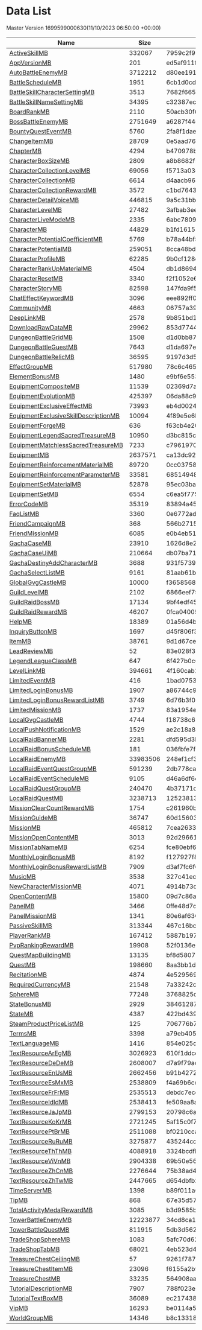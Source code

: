 # Data List
Master Version 1699599000630(11/10/2023 06:50:00 +00:00)

|Name|Size|Hash|Parsed Json|
|-|-|-|-|
|[ActiveSkillMB](https://cdn-mememori.akamaized.net/master/prd1/version/1699599000630/ActiveSkillMB) | 332067 | 7959c2f95fafe9625571a74fba3cc103 | [ActiveSkillMB.json](ActiveSkillMB.json)|
|[AppVersionMB](https://cdn-mememori.akamaized.net/master/prd1/version/1699599000630/AppVersionMB) | 201 | ed5af911fc086a45f288d540b4aa46b9 | [AppVersionMB.json](AppVersionMB.json)|
|[AutoBattleEnemyMB](https://cdn-mememori.akamaized.net/master/prd1/version/1699599000630/AutoBattleEnemyMB) | 3712212 | d80ee1915ea390222b2e8427af1409f7 | [AutoBattleEnemyMB.json](AutoBattleEnemyMB.json)|
|[BattleScheduleMB](https://cdn-mememori.akamaized.net/master/prd1/version/1699599000630/BattleScheduleMB) | 1951 | 6cb1d0cd577c135ef3a9eb85e1aaf079 | [BattleScheduleMB.json](BattleScheduleMB.json)|
|[BattleSkillCharacterSettingMB](https://cdn-mememori.akamaized.net/master/prd1/version/1699599000630/BattleSkillCharacterSettingMB) | 3513 | 7682f66577ccef2292911986b8b22d36 | [BattleSkillCharacterSettingMB.json](BattleSkillCharacterSettingMB.json)|
|[BattleSkillNameSettingMB](https://cdn-mememori.akamaized.net/master/prd1/version/1699599000630/BattleSkillNameSettingMB) | 34395 | c32387ec18f6c674c56818c075154ca8 | [BattleSkillNameSettingMB.json](BattleSkillNameSettingMB.json)|
|[BoardRankMB](https://cdn-mememori.akamaized.net/master/prd1/version/1699599000630/BoardRankMB) | 2110 | 50acb30f646173fd80ee832a82ce8acd | [BoardRankMB.json](BoardRankMB.json)|
|[BossBattleEnemyMB](https://cdn-mememori.akamaized.net/master/prd1/version/1699599000630/BossBattleEnemyMB) | 2751649 | a6287f44e3e8ae5fad40087ef4ba96e1 | [BossBattleEnemyMB.json](BossBattleEnemyMB.json)|
|[BountyQuestEventMB](https://cdn-mememori.akamaized.net/master/prd1/version/1699599000630/BountyQuestEventMB) | 5760 | 2fa8f1dae634c46691800fdc6d90e5ec | [BountyQuestEventMB.json](BountyQuestEventMB.json)|
|[ChangeItemMB](https://cdn-mememori.akamaized.net/master/prd1/version/1699599000630/ChangeItemMB) | 28709 | 0e5aad765dcafa3a4f63454d7be2c1a0 | [ChangeItemMB.json](ChangeItemMB.json)|
|[ChapterMB](https://cdn-mememori.akamaized.net/master/prd1/version/1699599000630/ChapterMB) | 4294 | b470978b683419a1ab5437cc23cf4844 | [ChapterMB.json](ChapterMB.json)|
|[CharacterBoxSizeMB](https://cdn-mememori.akamaized.net/master/prd1/version/1699599000630/CharacterBoxSizeMB) | 2809 | a8b8682f5ce6e644c0ce613e8e249fad | [CharacterBoxSizeMB.json](CharacterBoxSizeMB.json)|
|[CharacterCollectionLevelMB](https://cdn-mememori.akamaized.net/master/prd1/version/1699599000630/CharacterCollectionLevelMB) | 69056 | f5713a03d3993d1094ab5728fff66de5 | [CharacterCollectionLevelMB.json](CharacterCollectionLevelMB.json)|
|[CharacterCollectionMB](https://cdn-mememori.akamaized.net/master/prd1/version/1699599000630/CharacterCollectionMB) | 6614 | d4aacb9690a91e18341c955689084d68 | [CharacterCollectionMB.json](CharacterCollectionMB.json)|
|[CharacterCollectionRewardMB](https://cdn-mememori.akamaized.net/master/prd1/version/1699599000630/CharacterCollectionRewardMB) | 3572 | c1bd7643102199ae6749c9ac1f7e779a | [CharacterCollectionRewardMB.json](CharacterCollectionRewardMB.json)|
|[CharacterDetailVoiceMB](https://cdn-mememori.akamaized.net/master/prd1/version/1699599000630/CharacterDetailVoiceMB) | 446815 | 9a5c31bb9478bb5d62594ef89801c780 | [CharacterDetailVoiceMB.json](CharacterDetailVoiceMB.json)|
|[CharacterLevelMB](https://cdn-mememori.akamaized.net/master/prd1/version/1699599000630/CharacterLevelMB) | 27482 | 3afbab3ee63653e2b37187d446c937c5 | [CharacterLevelMB.json](CharacterLevelMB.json)|
|[CharacterLiveModeMB](https://cdn-mememori.akamaized.net/master/prd1/version/1699599000630/CharacterLiveModeMB) | 2335 | 6abc780917785ced000d908fff298d7b | [CharacterLiveModeMB.json](CharacterLiveModeMB.json)|
|[CharacterMB](https://cdn-mememori.akamaized.net/master/prd1/version/1699599000630/CharacterMB) | 44829 | b1fd16155f705861eb5a098bb90cfca3 | [CharacterMB.json](CharacterMB.json)|
|[CharacterPotentialCoefficientMB](https://cdn-mememori.akamaized.net/master/prd1/version/1699599000630/CharacterPotentialCoefficientMB) | 5769 | b78a44bf51bdfd6064bf6b472b3bfe1d | [CharacterPotentialCoefficientMB.json](CharacterPotentialCoefficientMB.json)|
|[CharacterPotentialMB](https://cdn-mememori.akamaized.net/master/prd1/version/1699599000630/CharacterPotentialMB) | 259051 | 8cca48bd81507f0c09624129321b2f3a | [CharacterPotentialMB.json](CharacterPotentialMB.json)|
|[CharacterProfileMB](https://cdn-mememori.akamaized.net/master/prd1/version/1699599000630/CharacterProfileMB) | 62285 | 9b0cf128ebefd94aec542a60bff78e6d | [CharacterProfileMB.json](CharacterProfileMB.json)|
|[CharacterRankUpMaterialMB](https://cdn-mememori.akamaized.net/master/prd1/version/1699599000630/CharacterRankUpMaterialMB) | 4504 | db1d8694126ff0c3784dde297a61bed2 | [CharacterRankUpMaterialMB.json](CharacterRankUpMaterialMB.json)|
|[CharacterResetMB](https://cdn-mememori.akamaized.net/master/prd1/version/1699599000630/CharacterResetMB) | 3340 | f2f1052e66a5f2891f79cdf19ee14412 | [CharacterResetMB.json](CharacterResetMB.json)|
|[CharacterStoryMB](https://cdn-mememori.akamaized.net/master/prd1/version/1699599000630/CharacterStoryMB) | 82598 | 147fda9f55672e2e3f84616dc53c5266 | [CharacterStoryMB.json](CharacterStoryMB.json)|
|[ChatEffectKeywordMB](https://cdn-mememori.akamaized.net/master/prd1/version/1699599000630/ChatEffectKeywordMB) | 3096 | eee892ff0f3fa4bda49c8f17da3503f1 | [ChatEffectKeywordMB.json](ChatEffectKeywordMB.json)|
|[CommunityMB](https://cdn-mememori.akamaized.net/master/prd1/version/1699599000630/CommunityMB) | 4663 | 06757a398fb4bb8eab27e895fb5ea3d4 | [CommunityMB.json](CommunityMB.json)|
|[DeepLinkMB](https://cdn-mememori.akamaized.net/master/prd1/version/1699599000630/DeepLinkMB) | 2578 | 9b851bd1c723f6fca2b7aa3ce5782a68 | [DeepLinkMB.json](DeepLinkMB.json)|
|[DownloadRawDataMB](https://cdn-mememori.akamaized.net/master/prd1/version/1699599000630/DownloadRawDataMB) | 29962 | 853d7744e622842576fa2a256947e606 | [DownloadRawDataMB.json](DownloadRawDataMB.json)|
|[DungeonBattleGridMB](https://cdn-mememori.akamaized.net/master/prd1/version/1699599000630/DungeonBattleGridMB) | 1508 | d1d0bb870c358c7985224e134155c50d | [DungeonBattleGridMB.json](DungeonBattleGridMB.json)|
|[DungeonBattleGuestMB](https://cdn-mememori.akamaized.net/master/prd1/version/1699599000630/DungeonBattleGuestMB) | 7643 | d1da697ecae28a8366aed1e7b4ef4a3a | [DungeonBattleGuestMB.json](DungeonBattleGuestMB.json)|
|[DungeonBattleRelicMB](https://cdn-mememori.akamaized.net/master/prd1/version/1699599000630/DungeonBattleRelicMB) | 36595 | 9197d3d5205bcf4f157636b68e5924e2 | [DungeonBattleRelicMB.json](DungeonBattleRelicMB.json)|
|[EffectGroupMB](https://cdn-mememori.akamaized.net/master/prd1/version/1699599000630/EffectGroupMB) | 517980 | 78c6c465650aa63e2eecc407877ec83c | [EffectGroupMB.json](EffectGroupMB.json)|
|[ElementBonusMB](https://cdn-mememori.akamaized.net/master/prd1/version/1699599000630/ElementBonusMB) | 1480 | e9bf6e553b877c54fcaf45f6909340e5 | [ElementBonusMB.json](ElementBonusMB.json)|
|[EquipmentCompositeMB](https://cdn-mememori.akamaized.net/master/prd1/version/1699599000630/EquipmentCompositeMB) | 11539 | 02369d7a586112d97fb5f62b656b185d | [EquipmentCompositeMB.json](EquipmentCompositeMB.json)|
|[EquipmentEvolutionMB](https://cdn-mememori.akamaized.net/master/prd1/version/1699599000630/EquipmentEvolutionMB) | 425397 | 06da88c9fa4ce6beb1f983cb53b17a97 | [EquipmentEvolutionMB.json](EquipmentEvolutionMB.json)|
|[EquipmentExclusiveEffectMB](https://cdn-mememori.akamaized.net/master/prd1/version/1699599000630/EquipmentExclusiveEffectMB) | 73993 | eb4d0024789142bba0f6113864eaba87 | [EquipmentExclusiveEffectMB.json](EquipmentExclusiveEffectMB.json)|
|[EquipmentExclusiveSkillDescriptionMB](https://cdn-mememori.akamaized.net/master/prd1/version/1699599000630/EquipmentExclusiveSkillDescriptionMB) | 10094 | 4f89e5e6b07ce51940450cd91d175d1e | [EquipmentExclusiveSkillDescriptionMB.json](EquipmentExclusiveSkillDescriptionMB.json)|
|[EquipmentForgeMB](https://cdn-mememori.akamaized.net/master/prd1/version/1699599000630/EquipmentForgeMB) | 636 | f63cb4e20c64145b75678f2c3970f73b | [EquipmentForgeMB.json](EquipmentForgeMB.json)|
|[EquipmentLegendSacredTreasureMB](https://cdn-mememori.akamaized.net/master/prd1/version/1699599000630/EquipmentLegendSacredTreasureMB) | 10950 | d3bc815ca981d850d58b8fe7939a22dc | [EquipmentLegendSacredTreasureMB.json](EquipmentLegendSacredTreasureMB.json)|
|[EquipmentMatchlessSacredTreasureMB](https://cdn-mememori.akamaized.net/master/prd1/version/1699599000630/EquipmentMatchlessSacredTreasureMB) | 7233 | c79619709504910611ff437c19b77849 | [EquipmentMatchlessSacredTreasureMB.json](EquipmentMatchlessSacredTreasureMB.json)|
|[EquipmentMB](https://cdn-mememori.akamaized.net/master/prd1/version/1699599000630/EquipmentMB) | 2637571 | ca13dc925a5bc2914405c0c8507e8781 | [EquipmentMB.json](EquipmentMB.json)|
|[EquipmentReinforcementMaterialMB](https://cdn-mememori.akamaized.net/master/prd1/version/1699599000630/EquipmentReinforcementMaterialMB) | 89720 | 0cc037589af193ffe47ad07eea108ad4 | [EquipmentReinforcementMaterialMB.json](EquipmentReinforcementMaterialMB.json)|
|[EquipmentReinforcementParameterMB](https://cdn-mememori.akamaized.net/master/prd1/version/1699599000630/EquipmentReinforcementParameterMB) | 33581 | 68514948161aa4aa66611f61342bafc6 | [EquipmentReinforcementParameterMB.json](EquipmentReinforcementParameterMB.json)|
|[EquipmentSetMaterialMB](https://cdn-mememori.akamaized.net/master/prd1/version/1699599000630/EquipmentSetMaterialMB) | 52878 | 95ec03baa21eb9523db95fbd7b1856fb | [EquipmentSetMaterialMB.json](EquipmentSetMaterialMB.json)|
|[EquipmentSetMB](https://cdn-mememori.akamaized.net/master/prd1/version/1699599000630/EquipmentSetMB) | 6554 | c6ea5f7754dc9d4c3441d2f13274eaaa | [EquipmentSetMB.json](EquipmentSetMB.json)|
|[ErrorCodeMB](https://cdn-mememori.akamaized.net/master/prd1/version/1699599000630/ErrorCodeMB) | 35319 | 83894a45a830934685413adaeeca0ea4 | [ErrorCodeMB.json](ErrorCodeMB.json)|
|[FaqListMB](https://cdn-mememori.akamaized.net/master/prd1/version/1699599000630/FaqListMB) | 3360 | 0e6772ad190586d8c0a7f5f35b6d234f | [FaqListMB.json](FaqListMB.json)|
|[FriendCampaignMB](https://cdn-mememori.akamaized.net/master/prd1/version/1699599000630/FriendCampaignMB) | 368 | 566b2715aa30ee6d7bc2b364ae5963b0 | [FriendCampaignMB.json](FriendCampaignMB.json)|
|[FriendMissionMB](https://cdn-mememori.akamaized.net/master/prd1/version/1699599000630/FriendMissionMB) | 6085 | e0b4eb519876a899b53cc310bafa0548 | [FriendMissionMB.json](FriendMissionMB.json)|
|[GachaCaseMB](https://cdn-mememori.akamaized.net/master/prd1/version/1699599000630/GachaCaseMB) | 23910 | 1626d8e28970896b030c921c76a50217 | [GachaCaseMB.json](GachaCaseMB.json)|
|[GachaCaseUiMB](https://cdn-mememori.akamaized.net/master/prd1/version/1699599000630/GachaCaseUiMB) | 210664 | db07ba71186a4b9237f9d34ba7fe6362 | [GachaCaseUiMB.json](GachaCaseUiMB.json)|
|[GachaDestinyAddCharacterMB](https://cdn-mememori.akamaized.net/master/prd1/version/1699599000630/GachaDestinyAddCharacterMB) | 3688 | 931f5739f335850473b761bf1dfae749 | [GachaDestinyAddCharacterMB.json](GachaDestinyAddCharacterMB.json)|
|[GachaSelectListMB](https://cdn-mememori.akamaized.net/master/prd1/version/1699599000630/GachaSelectListMB) | 9161 | 81aab61b064354e259e5132cbe3daaa1 | [GachaSelectListMB.json](GachaSelectListMB.json)|
|[GlobalGvgCastleMB](https://cdn-mememori.akamaized.net/master/prd1/version/1699599000630/GlobalGvgCastleMB) | 10000 | f3658568a1d613e3c56998853a67930d | [GlobalGvgCastleMB.json](GlobalGvgCastleMB.json)|
|[GuildLevelMB](https://cdn-mememori.akamaized.net/master/prd1/version/1699599000630/GuildLevelMB) | 2102 | 6866eef799fdd7bc19fdaf7926e0c0a2 | [GuildLevelMB.json](GuildLevelMB.json)|
|[GuildRaidBossMB](https://cdn-mememori.akamaized.net/master/prd1/version/1699599000630/GuildRaidBossMB) | 17134 | 9bf4edf45a5d56135c307569e03431a9 | [GuildRaidBossMB.json](GuildRaidBossMB.json)|
|[GuildRaidRewardMB](https://cdn-mememori.akamaized.net/master/prd1/version/1699599000630/GuildRaidRewardMB) | 46207 | 0fca040052c86b512a1626060a1921cd | [GuildRaidRewardMB.json](GuildRaidRewardMB.json)|
|[HelpMB](https://cdn-mememori.akamaized.net/master/prd1/version/1699599000630/HelpMB) | 18389 | 01a56d4b0406069926aeb80d7a0cec91 | [HelpMB.json](HelpMB.json)|
|[InquiryButtonMB](https://cdn-mememori.akamaized.net/master/prd1/version/1699599000630/InquiryButtonMB) | 1697 | d45f806f345c43b5c0f355ccf58fe3a4 | [InquiryButtonMB.json](InquiryButtonMB.json)|
|[ItemMB](https://cdn-mememori.akamaized.net/master/prd1/version/1699599000630/ItemMB) | 38761 | 9d1d67ceb16048fca15237e2ce0d87c8 | [ItemMB.json](ItemMB.json)|
|[LeadReviewMB](https://cdn-mememori.akamaized.net/master/prd1/version/1699599000630/LeadReviewMB) | 52 | 83e028f348df8347e115f132b3e4d34f | [LeadReviewMB.json](LeadReviewMB.json)|
|[LegendLeagueClassMB](https://cdn-mememori.akamaized.net/master/prd1/version/1699599000630/LegendLeagueClassMB) | 647 | 6f427b0c6ecadc04097ae3a7795de41d | [LegendLeagueClassMB.json](LegendLeagueClassMB.json)|
|[LevelLinkMB](https://cdn-mememori.akamaized.net/master/prd1/version/1699599000630/LevelLinkMB) | 394661 | 4f160cab17eccd1acaa39a2991d87aa8 | [LevelLinkMB.json](LevelLinkMB.json)|
|[LimitedEventMB](https://cdn-mememori.akamaized.net/master/prd1/version/1699599000630/LimitedEventMB) | 416 | 1bad075319105f3e41b8baa6d6f6679b | [LimitedEventMB.json](LimitedEventMB.json)|
|[LimitedLoginBonusMB](https://cdn-mememori.akamaized.net/master/prd1/version/1699599000630/LimitedLoginBonusMB) | 1907 | a86744c9cea4fd9d850ac9b08e110396 | [LimitedLoginBonusMB.json](LimitedLoginBonusMB.json)|
|[LimitedLoginBonusRewardListMB](https://cdn-mememori.akamaized.net/master/prd1/version/1699599000630/LimitedLoginBonusRewardListMB) | 3749 | 6d76b3f0bf93179f5db1dc023a74cd29 | [LimitedLoginBonusRewardListMB.json](LimitedLoginBonusRewardListMB.json)|
|[LimitedMissionMB](https://cdn-mememori.akamaized.net/master/prd1/version/1699599000630/LimitedMissionMB) | 1737 | 83a1954ea175fe049cbf927258bba020 | [LimitedMissionMB.json](LimitedMissionMB.json)|
|[LocalGvgCastleMB](https://cdn-mememori.akamaized.net/master/prd1/version/1699599000630/LocalGvgCastleMB) | 4744 | f18738c6617ae5163fbdacfd216532fd | [LocalGvgCastleMB.json](LocalGvgCastleMB.json)|
|[LocalPushNotificationMB](https://cdn-mememori.akamaized.net/master/prd1/version/1699599000630/LocalPushNotificationMB) | 1529 | ae2c18a8d20cf0cc3e2c4988e99d8d1e | [LocalPushNotificationMB.json](LocalPushNotificationMB.json)|
|[LocalRaidBannerMB](https://cdn-mememori.akamaized.net/master/prd1/version/1699599000630/LocalRaidBannerMB) | 2281 | dfd595d3b8f6f225be0349bf4d24a8a4 | [LocalRaidBannerMB.json](LocalRaidBannerMB.json)|
|[LocalRaidBonusScheduleMB](https://cdn-mememori.akamaized.net/master/prd1/version/1699599000630/LocalRaidBonusScheduleMB) | 181 | 036fbfe7f56c7f8d1818e2cc25ee9cad | [LocalRaidBonusScheduleMB.json](LocalRaidBonusScheduleMB.json)|
|[LocalRaidEnemyMB](https://cdn-mememori.akamaized.net/master/prd1/version/1699599000630/LocalRaidEnemyMB) | 33983506 | 248ef1cf383c559b36765d6d34d40a45 | [LocalRaidEnemyMB.json](LocalRaidEnemyMB.json)|
|[LocalRaidEventQuestGroupMB](https://cdn-mememori.akamaized.net/master/prd1/version/1699599000630/LocalRaidEventQuestGroupMB) | 591239 | 2db778ca0e3f7f1fdb3c529901dc6374 | [LocalRaidEventQuestGroupMB.json](LocalRaidEventQuestGroupMB.json)|
|[LocalRaidEventScheduleMB](https://cdn-mememori.akamaized.net/master/prd1/version/1699599000630/LocalRaidEventScheduleMB) | 9105 | d46a6df6efa8f480d30f7a108d1b07f9 | [LocalRaidEventScheduleMB.json](LocalRaidEventScheduleMB.json)|
|[LocalRaidQuestGroupMB](https://cdn-mememori.akamaized.net/master/prd1/version/1699599000630/LocalRaidQuestGroupMB) | 240470 | 4b37171cdea82d0d7661ba4d6fef95b0 | [LocalRaidQuestGroupMB.json](LocalRaidQuestGroupMB.json)|
|[LocalRaidQuestMB](https://cdn-mememori.akamaized.net/master/prd1/version/1699599000630/LocalRaidQuestMB) | 3238713 | 1252381302daf144298eeb34edc65d6c | [LocalRaidQuestMB.json](LocalRaidQuestMB.json)|
|[MissionClearCountRewardMB](https://cdn-mememori.akamaized.net/master/prd1/version/1699599000630/MissionClearCountRewardMB) | 1754 | c261960bcbb3023dcb6bd5c1cc560dec | [MissionClearCountRewardMB.json](MissionClearCountRewardMB.json)|
|[MissionGuideMB](https://cdn-mememori.akamaized.net/master/prd1/version/1699599000630/MissionGuideMB) | 36747 | 60d15603284ff07bce4963d7df237b47 | [MissionGuideMB.json](MissionGuideMB.json)|
|[MissionMB](https://cdn-mememori.akamaized.net/master/prd1/version/1699599000630/MissionMB) | 465812 | 7cea2633d2f02b46d06181a070562063 | [MissionMB.json](MissionMB.json)|
|[MissionOpenContentMB](https://cdn-mememori.akamaized.net/master/prd1/version/1699599000630/MissionOpenContentMB) | 3013 | 92d29661208485672151da05bc75aabf | [MissionOpenContentMB.json](MissionOpenContentMB.json)|
|[MissionTabNameMB](https://cdn-mememori.akamaized.net/master/prd1/version/1699599000630/MissionTabNameMB) | 6254 | fce80ebf6ded78fbfd8c109276ba6ba8 | [MissionTabNameMB.json](MissionTabNameMB.json)|
|[MonthlyLoginBonusMB](https://cdn-mememori.akamaized.net/master/prd1/version/1699599000630/MonthlyLoginBonusMB) | 8192 | f127927f872116afeb603d16328c987c | [MonthlyLoginBonusMB.json](MonthlyLoginBonusMB.json)|
|[MonthlyLoginBonusRewardListMB](https://cdn-mememori.akamaized.net/master/prd1/version/1699599000630/MonthlyLoginBonusRewardListMB) | 7909 | d3af7fc6f6a60ec35ec9e1b9fde2bb1d | [MonthlyLoginBonusRewardListMB.json](MonthlyLoginBonusRewardListMB.json)|
|[MusicMB](https://cdn-mememori.akamaized.net/master/prd1/version/1699599000630/MusicMB) | 3538 | 327c41ecea359d39f80475c432ef54c0 | [MusicMB.json](MusicMB.json)|
|[NewCharacterMissionMB](https://cdn-mememori.akamaized.net/master/prd1/version/1699599000630/NewCharacterMissionMB) | 4071 | 4914b73cb50320f42452abc9dfafe10b | [NewCharacterMissionMB.json](NewCharacterMissionMB.json)|
|[OpenContentMB](https://cdn-mememori.akamaized.net/master/prd1/version/1699599000630/OpenContentMB) | 15800 | 09d7c86a9846e279e368d554ccd6ff0c | [OpenContentMB.json](OpenContentMB.json)|
|[PanelMB](https://cdn-mememori.akamaized.net/master/prd1/version/1699599000630/PanelMB) | 3466 | 0ffe48d7d27714c70f2c3d56b03d3d05 | [PanelMB.json](PanelMB.json)|
|[PanelMissionMB](https://cdn-mememori.akamaized.net/master/prd1/version/1699599000630/PanelMissionMB) | 1341 | 80e6af636d4b1f28ce59515801db7d61 | [PanelMissionMB.json](PanelMissionMB.json)|
|[PassiveSkillMB](https://cdn-mememori.akamaized.net/master/prd1/version/1699599000630/PassiveSkillMB) | 313344 | 467c16bc6603d1ee94170467b2a2071b | [PassiveSkillMB.json](PassiveSkillMB.json)|
|[PlayerRankMB](https://cdn-mememori.akamaized.net/master/prd1/version/1699599000630/PlayerRankMB) | 167412 | 5887b1977fd8adb7ac89f8579e62560c | [PlayerRankMB.json](PlayerRankMB.json)|
|[PvpRankingRewardMB](https://cdn-mememori.akamaized.net/master/prd1/version/1699599000630/PvpRankingRewardMB) | 19908 | 52f0136e60c44847fcc6f4f8e74ca9fe | [PvpRankingRewardMB.json](PvpRankingRewardMB.json)|
|[QuestMapBuildingMB](https://cdn-mememori.akamaized.net/master/prd1/version/1699599000630/QuestMapBuildingMB) | 13135 | bf8d5807970228b4c2e1e932d7cc9cdc | [QuestMapBuildingMB.json](QuestMapBuildingMB.json)|
|[QuestMB](https://cdn-mememori.akamaized.net/master/prd1/version/1699599000630/QuestMB) | 198660 | 8aa3bb1df9f0e82993285256fd4f6e84 | [QuestMB.json](QuestMB.json)|
|[RecitationMB](https://cdn-mememori.akamaized.net/master/prd1/version/1699599000630/RecitationMB) | 4874 | 4e529569fe46ab226b29d5b6b277d938 | [RecitationMB.json](RecitationMB.json)|
|[RequiredCurrencyMB](https://cdn-mememori.akamaized.net/master/prd1/version/1699599000630/RequiredCurrencyMB) | 21548 | 7a33242ce3863ecdafd0d4240921b3ff | [RequiredCurrencyMB.json](RequiredCurrencyMB.json)|
|[SphereMB](https://cdn-mememori.akamaized.net/master/prd1/version/1699599000630/SphereMB) | 77248 | 3768825d4fbee44fd4a61b2dca738764 | [SphereMB.json](SphereMB.json)|
|[StateBonusMB](https://cdn-mememori.akamaized.net/master/prd1/version/1699599000630/StateBonusMB) | 2929 | 3846128702714348baf2135b0c076a28 | [StateBonusMB.json](StateBonusMB.json)|
|[StateMB](https://cdn-mememori.akamaized.net/master/prd1/version/1699599000630/StateMB) | 4387 | 422bd4394e7a1b3a8d113a6fd925e156 | [StateMB.json](StateMB.json)|
|[SteamProductPriceListMB](https://cdn-mememori.akamaized.net/master/prd1/version/1699599000630/SteamProductPriceListMB) | 125 | 706776b71597ecfda2b9ec59e38e38e8 | [SteamProductPriceListMB.json](SteamProductPriceListMB.json)|
|[TermsMB](https://cdn-mememori.akamaized.net/master/prd1/version/1699599000630/TermsMB) | 3398 | a79eb4052f815a720b199064d611c325 | [TermsMB.json](TermsMB.json)|
|[TextLanguageMB](https://cdn-mememori.akamaized.net/master/prd1/version/1699599000630/TextLanguageMB) | 1416 | 854e025d0c06091f4fbe252b16557daa | [TextLanguageMB.json](TextLanguageMB.json)|
|[TextResourceArEgMB](https://cdn-mememori.akamaized.net/master/prd1/version/1699599000630/TextResourceArEgMB) | 3026923 | 610f1ddce173b1839f4e442b35458541 | [TextResourceArEgMB.json](TextResourceArEgMB.json)|
|[TextResourceDeDeMB](https://cdn-mememori.akamaized.net/master/prd1/version/1699599000630/TextResourceDeDeMB) | 2608007 | d7a9f79aeb0a712ced0b35bc771fd76c | [TextResourceDeDeMB.json](TextResourceDeDeMB.json)|
|[TextResourceEnUsMB](https://cdn-mememori.akamaized.net/master/prd1/version/1699599000630/TextResourceEnUsMB) | 2662456 | b91b42726f51a9db8b2a0b5b9ec6db16 | [TextResourceEnUsMB.json](TextResourceEnUsMB.json)|
|[TextResourceEsMxMB](https://cdn-mememori.akamaized.net/master/prd1/version/1699599000630/TextResourceEsMxMB) | 2538809 | f4a69b6cd72da6a1fdd3a396d525f4b0 | [TextResourceEsMxMB.json](TextResourceEsMxMB.json)|
|[TextResourceFrFrMB](https://cdn-mememori.akamaized.net/master/prd1/version/1699599000630/TextResourceFrFrMB) | 2535513 | debdc7ecc930132de780defaca82b635 | [TextResourceFrFrMB.json](TextResourceFrFrMB.json)|
|[TextResourceIdIdMB](https://cdn-mememori.akamaized.net/master/prd1/version/1699599000630/TextResourceIdIdMB) | 2538413 | fe509aa8a701ef0bdb7465f8a3350138 | [TextResourceIdIdMB.json](TextResourceIdIdMB.json)|
|[TextResourceJaJpMB](https://cdn-mememori.akamaized.net/master/prd1/version/1699599000630/TextResourceJaJpMB) | 2799153 | 20798c6a26e31f0128a6a8038b8cee0a | [TextResourceJaJpMB.json](TextResourceJaJpMB.json)|
|[TextResourceKoKrMB](https://cdn-mememori.akamaized.net/master/prd1/version/1699599000630/TextResourceKoKrMB) | 2721245 | 5af15c0f7853759d3afc1e8dd48c2a77 | [TextResourceKoKrMB.json](TextResourceKoKrMB.json)|
|[TextResourcePtBrMB](https://cdn-mememori.akamaized.net/master/prd1/version/1699599000630/TextResourcePtBrMB) | 2511088 | bf0210cca9fcf5ebd44d2e9b207999b1 | [TextResourcePtBrMB.json](TextResourcePtBrMB.json)|
|[TextResourceRuRuMB](https://cdn-mememori.akamaized.net/master/prd1/version/1699599000630/TextResourceRuRuMB) | 3275877 | 435244cd2474e04f8a28e1c4d6b644ba | [TextResourceRuRuMB.json](TextResourceRuRuMB.json)|
|[TextResourceThThMB](https://cdn-mememori.akamaized.net/master/prd1/version/1699599000630/TextResourceThThMB) | 4088918 | 3324bcdfbdb61b3d0921942afae454ca | [TextResourceThThMB.json](TextResourceThThMB.json)|
|[TextResourceViVnMB](https://cdn-mememori.akamaized.net/master/prd1/version/1699599000630/TextResourceViVnMB) | 2904338 | 69b50e56543a27e8a638d79b03ed5cdb | [TextResourceViVnMB.json](TextResourceViVnMB.json)|
|[TextResourceZhCnMB](https://cdn-mememori.akamaized.net/master/prd1/version/1699599000630/TextResourceZhCnMB) | 2276644 | 75b38ad4c5599eebbd880285c4f3d280 | [TextResourceZhCnMB.json](TextResourceZhCnMB.json)|
|[TextResourceZhTwMB](https://cdn-mememori.akamaized.net/master/prd1/version/1699599000630/TextResourceZhTwMB) | 2447665 | d654dbfb27c84776e0b9b2da1bd31e1d | [TextResourceZhTwMB.json](TextResourceZhTwMB.json)|
|[TimeServerMB](https://cdn-mememori.akamaized.net/master/prd1/version/1699599000630/TimeServerMB) | 1398 | b89f011a66251615978289ef3efb9d4a | [TimeServerMB.json](TimeServerMB.json)|
|[TipMB](https://cdn-mememori.akamaized.net/master/prd1/version/1699599000630/TipMB) | 868 | 67e35d57a5cf56fc56b09dfcb7152541 | [TipMB.json](TipMB.json)|
|[TotalActivityMedalRewardMB](https://cdn-mememori.akamaized.net/master/prd1/version/1699599000630/TotalActivityMedalRewardMB) | 3085 | b3d9585ba0a921cda41d180876044aed | [TotalActivityMedalRewardMB.json](TotalActivityMedalRewardMB.json)|
|[TowerBattleEnemyMB](https://cdn-mememori.akamaized.net/master/prd1/version/1699599000630/TowerBattleEnemyMB) | 12223877 | 34cd8ca1f49d5c44da75afa1b1a36821 | [TowerBattleEnemyMB.json](TowerBattleEnemyMB.json)|
|[TowerBattleQuestMB](https://cdn-mememori.akamaized.net/master/prd1/version/1699599000630/TowerBattleQuestMB) | 811915 | 5db3d5625d5afa79518f7093bb2723cd | [TowerBattleQuestMB.json](TowerBattleQuestMB.json)|
|[TradeShopSphereMB](https://cdn-mememori.akamaized.net/master/prd1/version/1699599000630/TradeShopSphereMB) | 1083 | 5afc70d62906311a1cf81940d2a62fb3 | [TradeShopSphereMB.json](TradeShopSphereMB.json)|
|[TradeShopTabMB](https://cdn-mememori.akamaized.net/master/prd1/version/1699599000630/TradeShopTabMB) | 68021 | 4eb523d4edc8323f0b14acc8f5db9796 | [TradeShopTabMB.json](TradeShopTabMB.json)|
|[TreasureChestCeilingMB](https://cdn-mememori.akamaized.net/master/prd1/version/1699599000630/TreasureChestCeilingMB) | 57 | 9261f7876b178ce3055e3e0672156e64 | [TreasureChestCeilingMB.json](TreasureChestCeilingMB.json)|
|[TreasureChestItemMB](https://cdn-mememori.akamaized.net/master/prd1/version/1699599000630/TreasureChestItemMB) | 23096 | f6155a2b9929f9b8dd1b3640111ae131 | [TreasureChestItemMB.json](TreasureChestItemMB.json)|
|[TreasureChestMB](https://cdn-mememori.akamaized.net/master/prd1/version/1699599000630/TreasureChestMB) | 33235 | 564908aaa90c9af5a1bfcd80b3198171 | [TreasureChestMB.json](TreasureChestMB.json)|
|[TutorialDescriptionMB](https://cdn-mememori.akamaized.net/master/prd1/version/1699599000630/TutorialDescriptionMB) | 7907 | 788f023e809ca22bdaaeeecb261cef95 | [TutorialDescriptionMB.json](TutorialDescriptionMB.json)|
|[TutorialTextBoxMB](https://cdn-mememori.akamaized.net/master/prd1/version/1699599000630/TutorialTextBoxMB) | 36089 | ec217438b4d0fe2e52e17c1d17ebb358 | [TutorialTextBoxMB.json](TutorialTextBoxMB.json)|
|[VipMB](https://cdn-mememori.akamaized.net/master/prd1/version/1699599000630/VipMB) | 16293 | be0114a5a24b5350459cdba6eea6bbcf | [VipMB.json](VipMB.json)|
|[WorldGroupMB](https://cdn-mememori.akamaized.net/master/prd1/version/1699599000630/WorldGroupMB) | 14346 | b8c133187f30047ed989bb36ea890ecf | [WorldGroupMB.json](WorldGroupMB.json)|
